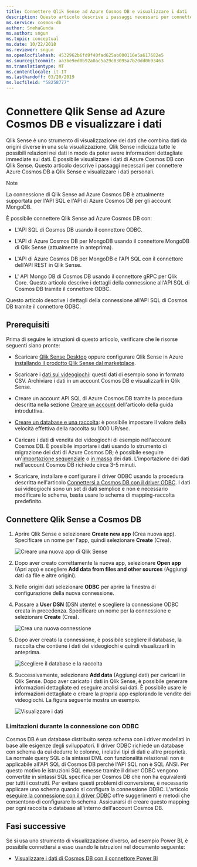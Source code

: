 ```yaml
---
title: Connettere Qlik Sense ad Azure Cosmos DB e visualizzare i dati
description: Questo articolo descrive i passaggi necessari per connettere Azure Cosmos DB a Qlik Sense e visualizzare i dati personali.
ms.service: cosmos-db
author: SnehaGunda
ms.author: sngun
ms.topic: conceptual
ms.date: 10/22/2018
ms.reviewer: sngun
ms.openlocfilehash: 4532962b6fd9f40fad625ab000116e5a617682e5
ms.sourcegitcommit: aa3be9ed0b92a0ac5a29c83095a7b20dd0693463
ms.translationtype: MT
ms.contentlocale: it-IT
ms.lasthandoff: 03/20/2019
ms.locfileid: "58258777"
---
```

# <a name="connect-qlik-sense-to-azure-cosmos-db-and-visualize-your-data"></a>Connettere Qlik Sense ad Azure Cosmos DB e visualizzare i dati

Qlik Sense è uno strumento di visualizzazione dei dati che combina dati da origini diverse in una sola visualizzazione. Qlik Sense indicizza tutte le possibili relazioni nei dati in modo da poter avere informazioni dettagliate immediate sui dati. È possibile visualizzare i dati di Azure Cosmos DB con Qlik Sense. Questo articolo descrive i passaggi necessari per connettere Azure Cosmos DB a Qlik Sense e visualizzare i dati personali. 

> [!NOTE]
> La connessione di Qlik Sense ad Azure Cosmos DB è attualmente supportata per l'API SQL e l'API di Azure Cosmos DB per gli account MongoDB.

È possibile connettere Qlik Sense ad Azure Cosmos DB con:

* L'API SQL di Cosmos DB usando il connettore ODBC.

* L'API di Azure Cosmos DB per MongoDB usando il connettore MongoDB di Qlik Sense (attualmente in anteprima).

* L'API di Azure Cosmos DB per MongoDB e l'API SQL con il connettore dell'API REST in Qlik Sense.

* L' API Mongo DB di Cosmos DB usando il connettore gRPC per Qlik Core.
Questo articolo descrive i dettagli della connessione all'API SQL di Cosmos DB tramite il connettore ODBC.

Questo articolo descrive i dettagli della connessione all'API SQL di Cosmos DB tramite il connettore ODBC.

## <a name="prerequisites"></a>Prerequisiti

Prima di seguire le istruzioni di questo articolo, verificare che le risorse seguenti siano pronte:

* Scaricare [Qlik Sense Desktop](https://www.qlik.com/us/try-or-buy/download-qlik-sense) oppure configurare Qlik Sense in Azure [installando il prodotto Qlik Sense dal marketplace](https://azuremarketplace.microsoft.com/marketplace/apps/qlik.qlik-sense).

* Scaricare i [dati sui videogiochi](https://www.kaggle.com/gregorut/videogamesales): questi dati di esempio sono in formato CSV. Archiviare i dati in un account Cosmos DB e visualizzarli in Qlik Sense.

* Creare un account API SQL di Azure Cosmos DB tramite la procedura descritta nella sezione [Creare un account](create-sql-api-dotnet.md#create-account) dell'articolo della guida introduttiva.

* [Creare un database e una raccolta](create-sql-api-dotnet.md#create-collection-database): è possibile impostare il valore della velocità effettiva della raccolta su 1000 UR/sec. 

* Caricare i dati di vendita dei videogiochi di esempio nell'account Cosmos DB. È possibile importare i dati usando lo strumento di migrazione dei dati di Azure Cosmos DB; è possibile eseguire un'[importazione sequenziale](import-data.md#SQLSeqTarget) o [in massa](import-data.md#SQLBulkTarget) dei dati. L'importazione dei dati nell'account Cosmos DB richiede circa 3-5 minuti.

* Scaricare, installare e configurare il driver ODBC usando la procedura descritta nell'articolo [Connettersi a Cosmos DB con il driver ODBC](odbc-driver.md). I dati sui videogiochi sono un set di dati semplice e non è necessario modificare lo schema, basta usare lo schema di mapping-raccolta predefinito.

## <a name="connect-qlik-sense-to-cosmos-db"></a>Connettere Qlik Sense a Cosmos DB

1. Aprire Qlik Sense e selezionare **Create new app** (Crea nuova app). Specificare un nome per l'app, quindi selezionare **Create** (Crea).

   ![Creare una nuova app di Qlik Sense](./media/visualize-qlik-sense/create-new-qlik-sense-app.png)

2. Dopo aver creato correttamente la nuova app, selezionare **Open app** (Apri app) e scegliere **Add data from files and other sources** (Aggiungi dati da file e altre origini). 

3. Nelle origini dati selezionare **ODBC** per aprire la finestra di configurazione della nuova connessione. 

4. Passare a **User DSN** (DSN utente) e scegliere la connessione ODBC creata in precedenza. Specificare un nome per la connessione e selezionare **Create** (Crea). 

   ![Crea una nuova connessione](./media/visualize-qlik-sense/create-new-connection.png)

5. Dopo aver creato la connessione, è possibile scegliere il database, la raccolta che contiene i dati dei videogiochi e quindi visualizzarli in anteprima.

   ![Scegliere il database e la raccolta](./media/visualize-qlik-sense/choose-database-and-collection.png) 

6. Successivamente, selezionare **Add data** (Aggiungi dati) per caricarli in Qlik Sense. Dopo aver caricato i dati in Qlik Sense, è possibile generare informazioni dettagliate ed eseguire analisi sui dati. È possibile usare le informazioni dettagliate o creare la propria app esplorando le vendite dei videogiochi. La figura seguente mostra un esempio. 

   ![Visualizzare i dati](./media/visualize-qlik-sense/visualize-data.png)

### <a name="limitations-when-connecting-with-odbc"></a>Limitazioni durante la connessione con ODBC 

Cosmos DB è un database distribuito senza schema con i driver modellati in base alle esigenze degli sviluppatori. Il driver ODBC richiede un database con schema da cui dedurre le colonne, i relativi tipi di dati e altre proprietà. La normale query SQL o la sintassi DML con funzionalità relazionali non è applicabile all'API SQL di Cosmos DB perché l'API SQL non è SQL ANSI. Per questo motivo le istruzioni SQL emesse tramite il driver ODBC vengono convertite in sintassi SQL specifica per Cosmos DB che non ha equivalenti per tutti i costrutti. Per evitare questi problemi di conversione, è necessario applicare uno schema quando si configura la connessione ODBC. L'articolo [eseguire la connessione con il driver ODBC](odbc-driver.md) offre suggerimenti e metodi che consentono di configurare lo schema. Assicurarsi di creare questo mapping per ogni raccolta o database all'interno dell'account Cosmos DB.

## <a name="next-steps"></a>Fasi successive

Se si usa uno strumento di visualizzazione diverso, ad esempio Power BI, è possibile connettersi a esso usando le istruzioni nel documento seguente:

* [Visualizzare i dati di Cosmos DB con il connettore Power BI](powerbi-visualize.md)
